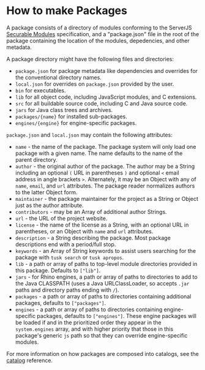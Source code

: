 
How to make Packages
====================

A package consists of a directory of modules conforming to the ServerJS [Securable Modules](https://wiki.mozilla.org/ServerJS/Modules/SecurableModules) specification, and a "package.json" file in the root of the package containing the location of the modules, depedencies, and other metadata.

A package directory might have the following files and directories:

* `package.json` for package metadata like dependencies and overrides for the conventional directory names.
* `local.json` for overrides on `package.json` provided by the user.
* `bin` for executables.
* `lib` for all object code, including JavaScript modules, and C extensions.
* `src` for all buildable source code, including C and Java source code.
* `jars` for Java class trees and archives.
* `packages/{name}` for installed sub-packages.
* `engines/{engine}` for engine-specific packages.

`package.json` and `local.json` may contain the following attributes:

* `name` - the name of the package.  The package system will only load one package with a given name.  The name defaults to the name of the parent directory.
* `author` - the original author of the package.  The author may be a String including an optional `(` URL in parentheses `)` and optional `<` email address in angle brackets `>`.  Alternately, it may be an Object with any of `name`, `email`, and `url` attributes.  The package reader normalizes authors to the latter Object form.
* `maintainer` - the package maintainer for the project as a String or Object just as the author attribute.
* `contributors` - may be an Array of additional author Strings.
* `url` - the URL of the project website.
* `license` - the name of the license as a String, with an optional URL in parentheses, or an Object with `name` and `url` attributes.
* `description` - a String describing the package.  Most package descriptions end with a period/full stop.
* `keywords` - an Array of String keywords to assist users searching for the package with `tusk search` or `tusk apropos`.
* `lib` - a path or array of paths to top-level module directories provided in this package.  Defaults to `["lib"]`.
* `jars` - for Rhino engines, a path or array of paths to directories to add to the Java CLASSPATH (uses a Java URLClassLoader, so accepts `.jar` paths and directory paths ending with `/`).
* `packages` - a path or array of paths to directories containing additional packages, defaults to `["packages"]`.
* `engines` - a path or array of paths to directories containing engine-specific packages, defaults to `["engines"]`.  These engine packages will be loaded if and in the prioritized order they appear in the `system.engines` array, and with higher priority that those in this package's generic `js` path so that they can override engine-specific modules.

For more information on how packages are composed into catalogs, see the [catalog](catalog.html) reference.
